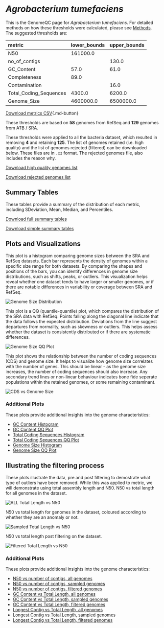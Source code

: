 # *Agrobacterium tumefaciens*

This is the GenomeQC page for *Agrobacterium tumefaciens*. For detailed methods on how these thresholds were calculated, please see [Methods](../../methods.md).
The suggested thresholds are: 

| metric                 | lower_bounds   | upper_bounds   |
|:-----------------------|:---------------|:---------------|
| N50                    | 161000.0       |                |
| no_of_contigs          |                | 130.0          |
| GC_Content             | 57.0           | 61.0           |
| Completeness           | 89.0           |                |
| Contamination          |                | 16.0           |
| Total_Coding_Sequences | 4300.0         | 6200.0         |
| Genome_Size            | 4600000.0      | 6500000.0      |

[Download metrics CSV](Agrobacterium_tumefaciens_metrics.csv){.md-button}


These thresholds are based on **58** genomes from RefSeq and **129** genomes from ATB / SRA.

These thresholds were applied to all the bacteria dataset, which resulted in removing **4** and retaining **125**.
The list of genomes retained (i.e. high quality) and the list of genomes rejected (filtered) can be downloaded below. These files are in `.xz` format. The rejected genomes file, also includes the reason why.

[Download high quality genomes list](Agrobacterium_tumefaciens_high_quality_genomes.csv.xz)


[Download rejected genomes list](Agrobacterium_tumefaciens_filtered_out_genomes.csv.xz)



## Summary Tables
These tables provide a summary of the distribution of each metric, including SDeviation, Mean, Median, and Percentiles.

[Download full summary tables](summary.csv)

[Download simple summary tables](selected_summary.csv)

## Plots and Visualizations

This plot is a histogram comparing genome sizes between the SRA and RefSeq datasets. Each bar represents the density of genomes within a specific size range for both datasets. By comparing the shapes and positions of the bars, you can identify differences in genome size distributions, such as shifts, peaks, or outliers. This visualization helps reveal whether one dataset tends to have larger or smaller genomes, or if there are notable differences in variability or coverage between SRA and RefSeq.

![Genome Size Distribution](Genome_Size_refseq_histogram_kde.png)

This plot is a QQ (quantile-quantile) plot, which compares the distribution of the SRA data with RefSeq. Points falling along the diagonal line indicate that the data follows the expected distribution. Deviations from the line suggest departures from normality, such as skewness or outliers. This helps assess whether the dataset is consistently distributed or if there are systematic differences.

![Genome Size QQ Plot](Genome_Size_refseq_qqplot.png)

This plot shows the relationship between the number of coding sequences (CDS) and genome size. It helps to visualize how genome size correlates with the number of genes. This should be linear - as the genome size increases, the number of coding sequences should also increase. Any secondary trend lines or non-linear behaviour indicates bone fide seperate populations within the retained genomes, or some remaining contaminant. 

![CDS vs Genome Size](Agrobacterium_tumefaciens_CDS_vs_Genome_Size.png)

### Additional Plots

These plots provide additional insights into the genome characteristics:

- [GC Content Histogram](GC_Content_refseq_histogram_kde.png)
- [GC Content QQ Plot](GC_Content_refseq_qqplot.png)
- [Total Coding Sequences Histogram](Total_Coding_Sequences_refseq_histogram_kde.png)
- [Total Coding Sequences QQ Plot](Total_Coding_Sequences_refseq_qqplot.png)
- [Genome Size Histogram](Genome_Size_refseq_histogram_kde.png)
- [Genome Size QQ Plot](Genome_Size_refseq_qqplot.png)
## Illustrating the filtering process
These plots illustrate the data, pre and post filtering to demostrate what type of outliers have been removed. While this was applied to metric, we will demonstrate using total assembly length and N50.
N50 vs total length for all genomes in the dataset.

![ALL Total Length vs N50](Agrobacterium_tumefaciens_all_total_length_N50.png)

N50 vs total length for genomes in the dataset, coloured according to whether they are an anomaly or not.

![Sampled Total Length vs N50](Agrobacterium_tumefaciens_sample_total_length_N50.png)

N50 vs total length post filtering on the dataset.

![Filtered Total Length vs N50](Agrobacterium_tumefaciens_filt_total_length_N50.png)

### Additional Plots

These plots provide additional insights into the genome characteristics:

- [N50 vs number of contigs, all genomes](Agrobacterium_tumefaciens_all_N50_number.png)
- [N50 vs number of contigs, sampled genomes](Agrobacterium_tumefaciens_sample_N50_number.png)
- [N50 vs number of contigs, filtered genomes](Agrobacterium_tumefaciens_filt_N50_number.png)
- [GC Content vs Total Length, all genomes](Agrobacterium_tumefaciens_all_total_length_GC_Content.png)
- [GC Content vs Total Length, sampled genomes](Agrobacterium_tumefaciens_sample_total_length_GC_Content.png)
- [GC Content vs Total Length, filtered genomes](Agrobacterium_tumefaciens_filt_total_length_GC_Content.png)
- [Longest Contig vs Total Length, all genomes](Agrobacterium_tumefaciens_all_total_length_longest.png)
- [Longest Contig vs Total Length, sampled genomes](Agrobacterium_tumefaciens_sample_total_length_longest.png)
- [Longest Contig vs Total Length, filtered genomes](Agrobacterium_tumefaciens_filt_total_length_longest.png)

